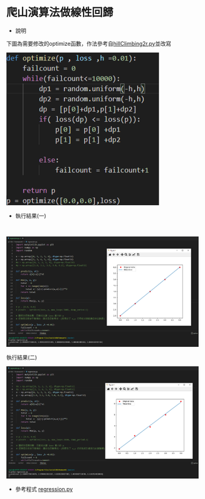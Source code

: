 # 爬山演算法做線性回歸

* 說明</br>
<p>下圖為需要修改的optimize函數，作法參考自<a href = "https://gitlab.com/ccc110/ai/-/blob/master/02-optimize/01-hillclimbing/03-var2/hillClimbing2r.py">hillClimbing2r.py</a>並改寫</p>

<img src = "./pic/explain.png" width = "400px" height = "400px"><br/>

* <p>執行結果(一)</p><br/>

<img src = "./pic/p1.png" >

<p>執行結果(二)</p>

<img src = "./pic/p2.png" >

* 參考程式 <a href = "https://gitlab.com/ccc110/ai/-/blob/master/_homework/01-regression/regression.py">regression.py</a></p>